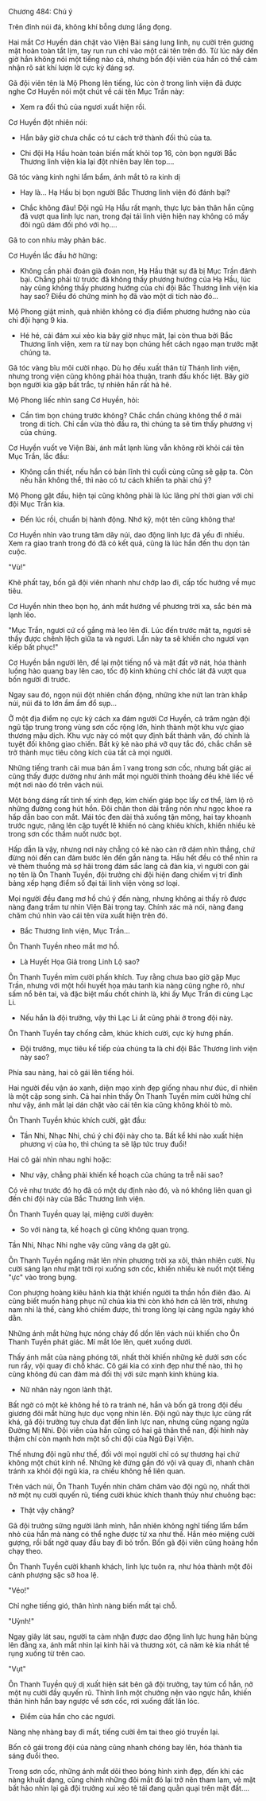 




Chương 484: Chú ý


Trên đỉnh núi đá, không khí bỗng dưng lắng đọng.

Hai mắt Cơ Huyền dán chặt vào Viện Bài sáng lung linh, nụ cười trên gương mặt hoàn toàn tắt lịm, tay run run chỉ vào một cái tên trên đó. Từ lúc nãy đến giờ hắn không nói một tiếng nào cả, nhưng bốn đội viên của hắn có thể cảm nhận rõ sát khí lượn lờ cực kỳ đáng sợ.

Gã đội viên tên là Mộ Phong lên tiếng, lúc còn ở trong linh viện đã được nghe Cơ Huyền nói một chút về cái tên Mục Trần này:

- Xem ra đối thủ của ngươi xuất hiện rồi.

Cơ Huyền đột nhiên nói:

- Hắn bây giờ chưa chắc có tư cách trở thành đối thủ của ta.

- Chi đội Hạ Hầu hoàn toàn biến mất khỏi top 16, còn bọn người Bắc Thương linh viện kia lại đột nhiên bay lên top....

Gã tóc vàng kinh nghi lẩm bẩm, ánh mắt tỏ ra kinh dị

- Hay là... Hạ Hầu bị bọn người Bắc Thương linh viện đó đánh bại?

- Chắc không đâu! Đội ngũ Hạ Hầu rất mạnh, thực lực bản thân hắn cũng đã vượt qua linh lực nan, trong đại tái linh viện hiện nay không có mấy đôi ngũ dám đối phó với họ....

Gã to con nhíu mày phản bác.

Cơ Huyền lắc đầu hờ hững:

- Không cần phải đoán già đoán non, Hạ Hầu thật sự đã bị Mục Trần đánh bại. Chẳng phải từ trước đã không thấy phương hướng của Hạ Hầu, lúc này cũng không thấy phương hướng của chi đội Bắc Thương linh viện kia hay sao? Điều đó chứng minh họ đã vào một di tích nào đó...

Mộ Phong giật mình, quả nhiên không có địa điểm phương hướng nào của chi đội hạng 9 kia.

- Hé hé, cái đám xui xẻo kia bây giờ nhục mặt, lại còn thua bởi Bắc Thương linh viện, xem ra từ nay bọn chúng hết cách ngạo mạn trước mặt chúng ta.

Gã tóc vàng bĩu môi cười nhạo. Dù họ đều xuất thân từ Thánh linh viện, nhưng trong viện cũng không phải hòa thuận, tranh đấu khốc liệt. Bây giờ bọn người kia gặp bất trắc, tự nhiên hắn rất hả hê.

Mộ Phong liếc nhìn sang Cơ Huyền, hỏi:

- Cần tìm bọn chúng trước không? Chắc chắn chúng không thể ở mãi trong di tích. Chỉ cần vừa thò đầu ra, thì chúng ta sẽ tìm thấy phương vị của chúng.

Cơ Huyền vuốt ve Viện Bài, ánh mắt lạnh lùng vẫn không rời khỏi cái tên Mục Trần, lắc đầu:

- Không cần thiết, nếu hắn có bản lĩnh thì cuối cùng cũng sẽ gặp ta. Còn nếu hắn không thể, thì nào có tư cách khiến ta phải chú ý?

Mộ Phong gật đầu, hiện tại cũng không phải là lúc lãng phí thời gian với chi đội Mục Trần kia.

- Đến lúc rồi, chuẩn bị hành động. Nhớ kỹ, một tên cũng không tha!

Cơ Huyền nhìn vào trung tâm dãy núi, dao động linh lực đã yếu đi nhiều. Xem ra giao tranh trong đó đã có kết quả, cũng là lúc hắn đến thu dọn tàn cuộc.

"Vù!"

Khẽ phất tay, bốn gã đội viên nhanh như chớp lao đi, cấp tốc hướng về mục tiêu.

Cơ Huyền nhìn theo bọn họ, ánh mắt hướng về phương trời xa, sắc bén mà lạnh lẽo.

"Mục Trần, ngươi cứ cố gắng mà leo lên đi. Lúc đến trước mặt ta, ngươi sẽ thấy được chênh lệch giữa ta và ngươi. Lần này ta sẽ khiến cho ngươi vạn kiếp bất phục!"

Cơ Huyền bắn người lên, để lại một tiếng nổ và mặt đất vỡ nát, hóa thành luồng hào quang bay lên cao, tốc độ kinh khủng chỉ chốc lát đã vượt qua bốn người đi trước.

Ngay sau đó, ngọn núi đột nhiên chấn động, những khe nứt lan tràn khắp núi, núi đá to lớn ầm ầm đổ sụp...

Ở một địa điểm nọ cực kỳ cách xa đám người Cơ Huyền, cả trăm ngàn đội ngũ tập trung trong vùng sơn cốc rộng lớn, hình thành một khu vực giao thương mậu dịch. Khu vực này có một quy định bất thành văn, đó chính là tuyệt đối không giao chiến. Bất kỳ kẻ nào phá vỡ quy tắc đó, chắc chắn sẽ trở thành mục tiêu công kích của tất cả mọi người.

Những tiếng tranh cãi mua bán ầm ĩ vang trong sơn cốc, nhưng bất giác ai cũng thấy được dường như ánh mắt mọi người thỉnh thoảng đều khẽ liếc về một nơi nào đó trên vách núi.

Một bóng dáng rất tinh tế xinh đẹp, kim chiến giáp bọc lấy cơ thể, làm lộ rõ những đường cong hút hồn. Đôi chân thon dài trắng nõn như ngọc khoe ra hấp dẫn bao con mắt. Mái tóc đen dài thả xuống tận mông, hai tay khoanh trước ngực, nâng lên cặp tuyết lê khiến nó càng khiêu khích, khiến nhiều kẻ trong sơn cốc thầm nuốt nước bọt.

Hấp dẫn là vậy, nhưng nơi này chẳng có kẻ nào càn rỡ dám nhìn thẳng, chứ đừng nói đến can đảm bước lên đến gần nàng ta. Hầu hết đều có thể nhìn ra vẻ thèm thuồng mà sợ hãi trong đám sắc lang cả đàn kia, vì người con gái nọ tên là Ôn Thanh Tuyền, đội trưởng chi đội hiện đang chiếm vị trí đỉnh bảng xếp hạng điểm số đại tái linh viện vòng sơ loại.

Mọi người đều đang mơ hồ chú ý đến nàng, nhưng không ai thấy rõ được nàng đang trầm tư nhìn Viện Bài trong tay. Chính xác mà nói, nàng đang chăm chú nhìn vào cái tên vừa xuất hiện trên đó.

- Bắc Thương linh viện, Mục Trần...

Ôn Thanh Tuyền nheo mắt mơ hồ.

- Là Huyết Họa Giả trong Linh Lộ sao?

Ôn Thanh Tuyền mỉm cười phấn khích. Tuy rằng chưa bao giờ gặp Mục Trần, nhưng với một hồi huyết họa máu tanh kia nàng cũng nghe rõ, như sấm nổ bên tai, và đặc biệt mấu chốt chính là, khi ấy Mục Trần đi cùng Lạc Li.

- Nếu hắn là đội trưởng, vậy thì Lạc Li ắt cũng phải ở trong đội này.

Ôn Thanh Tuyền tay chống cằm, khúc khích cười, cực kỳ hưng phấn.

- Đội trưởng, mục tiêu kế tiếp của chúng ta là chi đội Bắc Thương linh viện này sao?

Phía sau nàng, hai cô gái lên tiếng hỏi.

Hai người đều vận áo xanh, diện mạo xinh đẹp giống nhau như đúc, dĩ nhiên là một cặp song sinh. Cả hai nhìn thấy Ôn Thanh Tuyền mỉm cười hứng chí như vậy, ánh mắt lại dán chặt vào cái tên kia cũng không khỏi tò mò.

Ôn Thanh Tuyền khúc khích cười, gật đầu:

- Tần Nhi, Nhạc Nhi, chú ý chi đội này cho ta. Bất kể khi nào xuất hiện phương vị của họ, thì chúng ta sẽ lập tức truy đuổi!

Hai cô gái nhìn nhau nghi hoặc:

- Như vậy, chẳng phải khiến kế hoạch của chúng ta trễ nãi sao?

Có vẻ như trước đó họ đã có một dự định nào đó, và nó không liên quan gì đến chi đội này của Bắc Thương linh viện.

Ôn Thanh Tuyền quay lại, miệng cười duyên:

- So với nàng ta, kế hoạch gì cũng không quan trọng.

Tần Nhi, Nhạc Nhi nghe vậy cũng vâng dạ gật gù.

Ôn Thanh Tuyền ngẩng mặt lên nhìn phương trời xa xôi, thản nhiên cười. Nụ cười sáng lạn như mặt trời rọi xuống sơn cốc, khiến nhiều kẻ nuốt một tiếng "ực" vào trong bụng.

Con phượng hoàng kiêu hãnh kia thật khiến người ta thần hồn điên đảo. Ai cũng biết muốn hàng phục nữ chúa kia thì còn khó hơn cả lên trời, nhưng nam nhi là thế, càng khó chiếm được, thì trong lòng lại càng ngứa ngáy khó dằn.

Những ánh mắt hừng hực nóng cháy đổ dồn lên vách núi khiến cho Ôn Thanh Tuyền phát giác. Mí mắt lóe lên, quét xuống dưới.

Thấy ánh mắt của nàng phóng tới, nhất thời khiến những kẻ dưới sơn cốc run rẩy, vội quay đi chỗ khác. Cô gái kia có xinh đẹp như thế nào, thì họ cũng không đủ can đảm mà đối thị với sức mạnh kinh khủng kia.

- Nữ nhân này ngon lành thật.

Bất ngờ có một kẻ không hề tỏ ra tránh né, hắn và bốn gã trong đội đều giương đôi mắt hừng hực dục vọng nhìn lên. Đội ngũ này thực lực cũng rất khá, gã đội trưởng tuy chưa đạt đến linh lực nan, nhưng cũng ngang ngửa Đường Mị Nhi. Đội viên của hắn cũng có hai gã thân thể nan, đội hình này thậm chí còn mạnh hơn một số chi đội của Ngũ Đại Viện.

Thế nhưng đội ngũ như thế, đối với mọi người chỉ có sự thương hại chứ không một chút kính nể. Những kẻ đứng gần đó vội vã quay đi, nhanh chân tránh xa khỏi đội ngũ kia, ra chiều không hề liên quan.

Trên vách núi, Ôn Thanh Tuyền nhìn chăm chăm vào đội ngũ nọ, nhất thời nở một nụ cười quyến rũ, tiếng cười khúc khích thanh thúy như chuông bạc:

- Thật vậy chăng?

Gã đội trưởng sững người lãnh mình, hẳn nhiên không nghĩ tiếng lẩm bẩm nhỏ của hắn mà nàng có thể nghe được từ xa như thế. Hắn méo miệng cười gượng, rồi bất ngờ quay đầu bay đi bỏ trốn. Bốn gã đội viên cũng hoảng hồn chạy theo.

Ôn Thanh Tuyền cười khanh khách, linh lực tuôn ra, như hóa thành một đôi cánh phượng sặc sỡ hoa lệ.

"Véo!"

Chỉ nghe tiếng gió, thân hình nàng biến mất tại chỗ.

"Uỳnh!"

Ngay giây lát sau, người ta cảm nhận được dao động linh lực hung hãn bùng lên đằng xa, ánh mắt nhìn lại kinh hãi và thương xót, cả năm kẻ kia nhất tề rụng xuống từ trên cao.

"Vụt"

Ôn Thanh Tuyền quỷ dị xuất hiện sát bên gã đội trưởng, tay túm cổ hắn, nở một nụ cười đầy quyến rũ. Thình lình một chưởng nện vào ngực hắn, khiến thân hình hắn bay ngược về sơn cốc, rơi xuống đất lăn lóc.

- Điểm của hắn cho các ngươi.

Nàng nhẹ nhàng bay đi mất, tiếng cười êm tai theo gió truyền lại.

Bốn cô gái trong đội của nàng cũng nhanh chóng bay lên, hóa thành tia sáng đuổi theo.

Trong sơn cốc, những ánh mắt dõi theo bóng hình xinh đẹp, đến khi các nàng khuất dạng, cũng chính những đôi mắt đó lại trở nên tham lam, vẻ mặt bất hảo nhìn lại gã đội trưởng xui xẻo tê tái đang quằn quại trên mặt đất....




